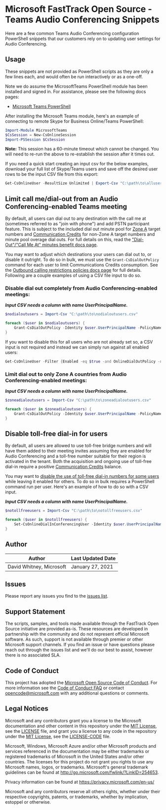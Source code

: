 # Microsoft FastTrack Open Source - Teams Audio Conferencing Snippets

Here are a few common Teams Audio Conferencing configuration PowerShell snippets that our customers rely on to updating user settings for Audio Conferencing.

## Usage

These snippets are not provided as PowerShell scripts as they are only a few lines each, and would often be run interactively or as a one-off.

Note we do assume the MicrosoftTeams PowerShell module has been installed and signed in. For assistance, please see the following docs pages:

- [Microsoft Teams PowerShell](https://docs.microsoft.com/en-us/MicrosoftTeams/teams-powershell-install)

After installing the Microsoft Teams module, here's an example of connecting to remote Skype for Business Online/Teams PowerShell:

```PowerShell
Import-Module MicrosoftTeams
$CsSession = New-CsOnlineSession
Import-PSSession $CsSession
```

**Note:** This session has a 60-minute timeout which cannot be changed. You will need to re-run the above to re-establish the session after it times out.

If you need a quick start creating an input csv for the below examples, download your full list of Skype/Teams users and save off the desired user rows to be the input CSV file from this export:

```PowerShell
Get-CsOnlineUser -ResultSize Unlimited | Export-Csv "C:\path\to\allusers.csv"
```

## Limit call me/dial-out from an Audio Conferencing-enabled Teams meeting

By default, all users can dial out to any destination with the call me at (sometimes referred to as "join with phone") and add PSTN participant feature. This is subject to the included dial out minute pool for [Zone A](https://docs.microsoft.com/en-us/microsoftteams/audio-conferencing-zones) target numbers and [Communication Credits](https://docs.microsoft.com/en-us/microsoftteams/what-are-communications-credits) for non-Zone A target numbers and minute pool overage dial outs. For full details on this, read the ["Dial-Out"/"Call Me At" minutes benefit docs page](https://docs.microsoft.com/en-us/microsoftteams/audio-conferencing-subscription-dial-out).

You may want to adjust which destinations your users can dial out to, or disable it outright. To do so in bulk, we must use the `Grant-CsDialOutPolicy` command for each user to limit Communications Credits consumption. See the [Outbound calling restrictions policies docs page](https://docs.microsoft.com/en-us/microsoftteams/outbound-calling-restriction-policies) for full details. Following are a couple examples of using a CSV file input to do so. 

### Disable dial out completely from Audio Conferencing-enabled meetings:

**_Input CSV needs a column with name UserPrincipalName._**

```PowerShell
$nodialoutusers = Import-Csv "C:\path\to\nodialoutusers.csv"

foreach ($user in $nodialoutusers) {
    Grant-CsDialOutPolicy -Identity $user.UserPrincipalName -PolicyName "DialoutCPCDisabledPSTNInternational"
}
```

If you want to disable this for all users who are not already set so, a CSV input is not required and instead we can simply run against all enabled users:

```PowerShell
Get-CsOnlineUser -Filter {Enabled -eq $true -and OnlineDialOutPolicy -ne "DialoutCPCDisabledPSTNInternational"} | Grant-CsDialOutPolicy -PolicyName "DialoutCPCDisabledPSTNInternational"
```

### Limit dial out to only Zone A countries from Audio Conferencing-enabled meetings:

***Input CSV needs a column with name UserPrincipalName.***

```PowerShell
$zoneadialoutusers = Import-Csv "C:\path\to\zoneadialoutusers.csv"

foreach ($user in $zoneadialoutusers) {
    Grant-CsDialOutPolicy -Identity $user.UserPrincipalName -PolicyName "DialoutCPCZoneAPSTNInternational"
}
```

## Disable toll-free dial-in for users

By default, all users are allowed to use toll-free bridge numbers and will have them added to their meeting invites assuming they are enabled for Audio Conferencing and a toll-free number suitable for their region is activated in the tenant. Both the acquisition and ongoing use of toll-free dial-in require a positive [Communication Credits](https://docs.microsoft.com/en-us/microsoftteams/what-are-communications-credits) balance.

You may want to [disable the use of toll-free dial-in numbers for some users](https://docs.microsoft.com/en-us/microsoftteams/disabling-toll-free-numbers-for-specific-teams-users) while leaving it enabled for others. To do so in bulk requires a PowerShell command run per user. Here's an example of how to do so with a CSV input.

***Input CSV needs a column with name UserPrincipalName.***

```PowerShell
$notollfreeusers = Import-Csv "C:\path\to\notollfreeusers.csv"

foreach ($user in $notollfreeusers) {
    Set-CsOnlineDialInConferencingUser -Identity $user.UserPrincipalName -AllowTollFreeDialIn $false
}
```

## Author

|Author|Last Updated Date
|----|--------------------------
|David Whitney, Microsoft|January 27, 2021|

## Issues

Please report any issues you find to the [issues list](https://github.com/microsoft/FastTrack/issues).

## Support Statement

The scripts, samples, and tools made available through the FastTrack Open Source initiative are provided as-is. These resources are developed in partnership with the community and do not represent official Microsoft software. As such, support is not available through premier or other Microsoft support channels. If you find an issue or have questions please reach out through the issues list and we'll do our best to assist, however there is no associated SLA.

## Code of Conduct

This project has adopted the [Microsoft Open Source Code of Conduct](https://opensource.microsoft.com/codeofconduct/).
For more information see the [Code of Conduct FAQ](https://opensource.microsoft.com/codeofconduct/faq/) or
contact [opencode@microsoft.com](mailto:opencode@microsoft.com) with any additional questions or comments.

## Legal Notices

Microsoft and any contributors grant you a license to the Microsoft documentation and other content in this repository under the [MIT License](https://opensource.org/licenses/MIT), see the [LICENSE](LICENSE) file, and grant you a license to any code in the repository under the [MIT License](https://opensource.org/licenses/MIT), see the [LICENSE-CODE](LICENSE-CODE) file.

Microsoft, Windows, Microsoft Azure and/or other Microsoft products and services referenced in the documentation may be either trademarks or registered trademarks of Microsoft in the United States and/or other countries. The licenses for this project do not grant you rights to use any Microsoft names, logos, or trademarks. Microsoft's general trademark guidelines can be found at http://go.microsoft.com/fwlink/?LinkID=254653.

Privacy information can be found at https://privacy.microsoft.com/en-us/

Microsoft and any contributors reserve all others rights, whether under their respective copyrights, patents,
or trademarks, whether by implication, estoppel or otherwise.
